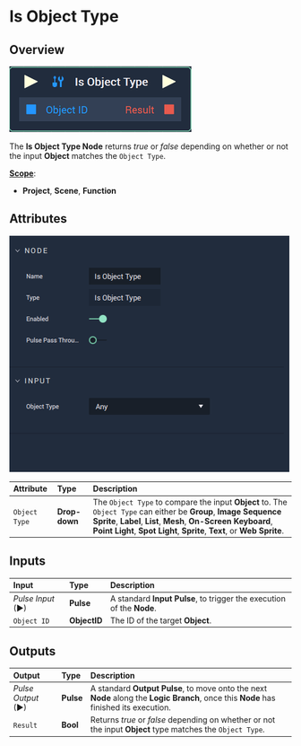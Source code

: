 # Is Object Type

## Overview

![The Is Object Type Node.](../../.gitbook/assets/node-is-object-type2.png)

The **Is Object Type Node** returns *true* or *false* depending on whether or not the input **Object** matches the `Object Type`.

[**Scope**](../overview.md#scopes):
*  **Project**, **Scene**, **Function**

## Attributes

![The Is Object Type Node Attributes.](../../.gitbook/assets/node-is-object-type2-attr.png)

| Attribute | Type | Description |
| :--- | :--- | :--- |
| `Object Type` | **Drop-down** | The `Object Type` to compare the input **Object** to. The `Object Type` can either be **Group**, **Image Sequence Sprite**, **Label**, **List**, **Mesh**, **On-Screen Keyboard**, **Point Light**, **Spot Light**, **Sprite**, **Text**, or **Web Sprite**. |

## Inputs

| Input | Type | Description |
| :--- | :--- | :--- |
| _Pulse Input_ \(►\) | **Pulse** | A standard **Input Pulse**, to trigger the execution of the **Node**. |
| `Object ID` | **ObjectID** | The ID of the target **Object**. |

## Outputs

| Output | Type | Description |
| :--- | :--- | :--- |
| _Pulse Output_ \(►\) | **Pulse** | A standard **Output Pulse**, to move onto the next **Node** along the **Logic Branch**, once this **Node** has finished its execution. |
| `Result` | **Bool** | Returns *true* or *false* depending on whether or not the input **Object** type matches the `Object Type`. |

